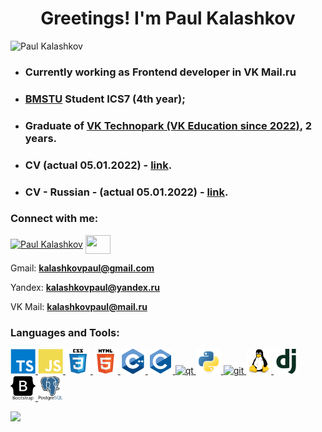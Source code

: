 <h1 align="center">Greetings! I'm Paul Kalashkov</h1>

<p align="left"> <img src="https://komarev.com/ghpvc/?username=kalashkovpaul&label=Profile%20views&color=0e75b6&style=flat" alt="Paul Kalashkov" /> </p>


* <h3 align="left">Currently working as Frontend developer in VK Mail.ru</a> </h3>

* <h3 align="left"><a href="https://www.bmstu.ru/" >BMSTU</a> Student ICS7 (4th year);</h3>

* <h3 align="left">Graduate of <a href="https://park.vk.company/" >VK Technopark (VK Education since 2022)</a>, 2 years.</h3>

* <h3 align="left"> CV (actual 05.01.2022) - <a href="https://drive.google.com/file/d/1jpZxqnzbHKNF8XsZlH9kj4mRTqe2vCWd/view?usp=sharing">link</a>.</h3>

* <h3 align="left"> CV - Russian - (actual 05.01.2022) - <a href="https://drive.google.com/file/d/1WANLEC96V7peYostM8CSZzoOgFMOK6m0/view?usp=sharing">link</a>.</h3>

<h3 align="left">Connect with me:</h3>
<p align="left">
  <a href="https://vk.com/kalashkovpaul" target="blank"><img align="center" src="https://raw.githubusercontent.com/rahuldkjain/github-profile-readme-generator/master/src/images/icons/Social/vk.svg" alt="Paul Kalashkov" height="30" width="40" /></a>
<a href="https://t.me/kalashkovpaul" target="blank"><img align="center" src="https://www.svgrepo.com/show/303292/telegram-logo.svg" height="30" width="40" /></a>

Gmail: <a href="kalashkovpaul@gmail.com"><b>kalashkovpaul@gmail.com</b></a>

Yandex: <a href="kalashkovpaul@yandex.ru"><b>kalashkovpaul@yandex.ru</b></a>
  
VK Mail: <a href="kalashkovpaul@mail.com"><b>kalashkovpaul@mail.ru</b></a>


<h3 align="left">Languages and Tools:</h3>
<p align="left"> 
  <a href="https://www.typescriptlang.org/" target="_blank"> <img src="https://raw.githubusercontent.com/devicons/devicon/master/icons/typescript/typescript-plain.svg" alt="TypeScript" width="40" height="40"/> 
  <a href="" target="_blank"> <img src="https://raw.githubusercontent.com/devicons/devicon/master/icons/javascript/javascript-plain.svg" alt="JavaScript" width="40" height="40"/> 
  <a href="https://www.w3schools.com/css/" target="_blank"> <img src="https://raw.githubusercontent.com/devicons/devicon/master/icons/css3/css3-original-wordmark.svg" alt="css3" width="40" height="40"/> </a>  
  <a href="https://www.w3.org/html/" target="_blank"> <img src="https://raw.githubusercontent.com/devicons/devicon/master/icons/html5/html5-original-wordmark.svg" alt="html5" width="40" height="40"/> 
  <a href="https://www.w3schools.com/cpp/" target="_blank"> <img src="https://raw.githubusercontent.com/devicons/devicon/master/icons/cplusplus/cplusplus-original.svg" alt="cplusplus" width="40" height="40"/> </a> 
  <a href="https://www.cprogramming.com/" target="_blank"> <img src="https://raw.githubusercontent.com/devicons/devicon/master/icons/c/c-original.svg" alt="c" width="40" height="40"/> </a>
  </a> <a href="https://www.qt.io/" target="_blank"> <img src="https://upload.wikimedia.org/wikipedia/commons/0/0b/Qt_logo_2016.svg" alt="qt" width="40" height="40"/> </a> 
  <a href="https://www.python.org" target="_blank"> <img src="https://raw.githubusercontent.com/devicons/devicon/master/icons/python/python-original.svg" alt="python" width="40" height="40"/> 
  <a href="https://git-scm.com/" target="_blank"> <img src="https://www.vectorlogo.zone/logos/git-scm/git-scm-icon.svg" alt="git" width="40" height="40"/> </a> 
  <a href="https://www.linux.org/" target="_blank"> <img src="https://raw.githubusercontent.com/devicons/devicon/master/icons/linux/linux-original.svg" alt="linux" width="40" height="40"/> </a> 
  <a href="https://www.djangoproject.com/" target="_blank"> <img src="https://raw.githubusercontent.com/devicons/devicon/master/icons/django/django-plain.svg" alt="django" width="40" height="40"/> </a> 
  </a><a href="https://getbootstrap.com" target="_blank"> <img src="https://raw.githubusercontent.com/devicons/devicon/master/icons/bootstrap/bootstrap-plain-wordmark.svg" alt="bootstrap" width="40" height="40"/> </a> 
  <a href="https://www.postgresql.org" target="_blank"> <img src="https://raw.githubusercontent.com/devicons/devicon/master/icons/postgresql/postgresql-original-wordmark.svg" alt="postgresql" width="40" height="40"/> </a>
</p>
  
![](https://hit.yhype.me/github/profile?user_id=46110574)
